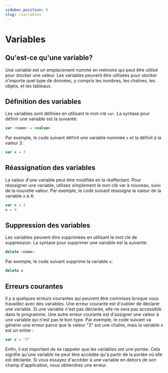 ```yaml
---
sidebar_position: 8
slug: /variables
---
```


# Variables


## Qu'est-ce qu'une variable?

Une variable est un emplacement nommé en mémoire qui peut être utilisé pour stocker une valeur. Les variables peuvent être utilisées pour stocker n'importe quel type de données, y compris les nombres, les chaînes, les objets, et les tableaux.

## Définition des variables

Les variables sont définies en utilisant le mot-clé `var`. La syntaxe pour définir une variable est la suivante:

```jsx
var <name> = <value>
```

Par exemple, le code suivant définit une variable nommée `x` et la définit à la valeur 3 :
```jsx
var x = 3
```

## Réassignation des variables
La valeur d'une variable peut être modifiée en la réaffectant. Pour réassigner une variable, utilisez simplement le mot-clé var à nouveau, suivi de la nouvelle valeur. Par exemple, le code suivant réassigne la valeur de la variable x à 4:
```jsx
var x = 3
x = 4
```

## Suppression des variables
Les variables peuvent être supprimées en utilisant le mot clé de suppression. La syntaxe pour supprimer une variable est la suivante:
```jsx
delete <name>
```

Par exemple, le code suivant supprime la variable `x`:

```jsx
delete x
```

## Erreurs courantes

Il y a quelques erreurs courantes qui peuvent être commises lorsque vous travaillez avec des variables. Une erreur courante est d'oublier de déclarer une variable. Si une variable n'est pas déclarée, elle ne sera pas accessible dans le programme. Une autre erreur courante est d'assigner une valeur à une variable qui n'est pas le bon type. Par exemple, le code suivant va générer une erreur parce que la valeur "3" est une chaîne, mais la variable x est un entier :

```jsx
var x = "3"
```

Enfin, il est important de se rappeler que les variables ont une portée. Cela signifie qu'une variable ne peut être accédée qu'à partir de la portée où elle est déclarée. Si vous essayez d'accéder à une variable en dehors de son champ d'application, vous obtiendrez une erreur.